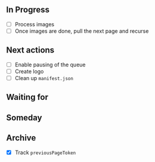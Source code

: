 ## In Progress
- [ ] Process images
- [ ] Once images are done, pull the next page and recurse

## Next actions
- [ ] Enable pausing of the queue
- [ ] Create logo
- [ ] Clean up `manifest.json`

## Waiting for

## Someday

## Archive
- [x] Track `previousPageToken`
